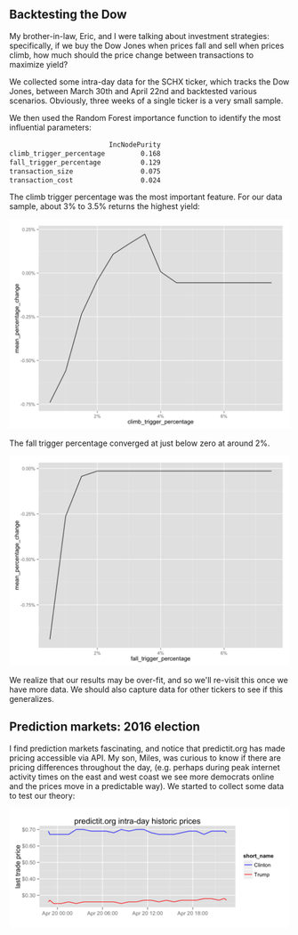 ## Backtesting the Dow

My brother-in-law, Eric, and I were talking about investment strategies: specifically, if we buy the Dow Jones when prices fall and sell when prices climb, how much should the price change between transactions to maximize yield?

We collected some intra-day data for the SCHX ticker, which tracks the Dow Jones, between March 30th and April 22nd and backtested various scenarios. Obviously, three weeks of a single ticker is a very small sample.

We then used the Random Forest importance function to identify the most influential parameters:

                             IncNodePurity
    climb_trigger_percentage         0.168
    fall_trigger_percentage          0.129
    transaction_size                 0.075
    transaction_cost                 0.024

The climb trigger percentage was the most important feature. For our data sample, about 3% to 3.5% returns the highest yield:

![climb trigger percent](climb_trigger_percent.png)

The fall trigger percentage converged at just below zero at around 2%. 

![fall trigger percent](fall_trigger_percent.png)

We realize that our results may be over-fit, and so we'll re-visit this once we have more data. We should also capture data for other tickers to see if this generalizes.


## Prediction markets: 2016 election

I find prediction markets fascinating, and notice that predictit.org has made pricing accessible via API. My son, Miles, was curious to know if there are pricing differences throughout the day, (e.g. perhaps during peak internet activity times on the east and west coast we see more democrats online and the prices move in a predictable way). We started to collect some data to test our theory:

![PredictIt.org last trade prices](predictit_election_last_trade_prices.png)
